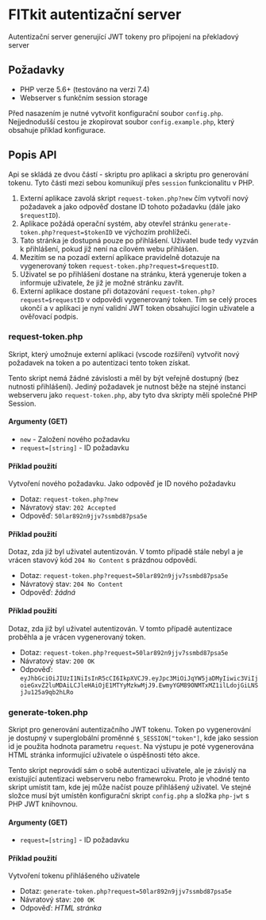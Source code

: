 # FITkit autentizační server
Autentizační server generující JWT tokeny pro připojení na překladový server

## Požadavky
* PHP verze 5.6+ (testováno na verzi 7.4)
* Webserver s funkčním session storage

Před nasazením je nutné vytvořit konfigurační soubor `config.php`. Nejjednodušší cestou je zkopírovat soubor `config.example.php`, který obsahuje příklad konfigurace.

## Popis API

Api se skládá ze dvou částí - skriptu pro aplikaci a skriptu pro generování tokenu. Tyto části mezi sebou komunikují přes `session` funkcionalitu v PHP.

1. Externí aplikace zavolá skript `request-token.php?new` čím vytvoří nový požadavek a jako odpověď dostane ID tohoto požadavku (dále jako `$requestID`).
2. Aplikace požádá operační systém, aby otevřel stránku `generate-token.php?request=$tokenID` ve výchozím prohlížeči.
3. Tato stránka je dostupná pouze po přihlášení. Uživatel bude tedy vyzván k přihlášení, pokud již není na cílovém webu přihlášen.
4. Mezitím se na pozadí externí aplikace pravidelně dotazuje na vygenerovaný token `request-token.php?request=$requestID`.
5. Uživatel se po přihlášení dostane na stránku, která ygeneruje token a informuje uživatele, že již je možné stránku zavřít.
6. Externí aplikace dostane při dotazování `request-token.php?request=$requestID` v odpovědi vygenerovaný token. Tím se celý proces ukončí a v aplikaci je nyní validní JWT token obsahující login uživatele a ověřovací podpis.

### request-token.php
Skript, který umožnuje externí aplikaci (vscode rozšíření) vytvořit nový požadavek na token a po autentizaci tento token získat.

Tento skript nemá žádné závislosti a měl by být veřejně dostupný (bez nutnosti přihlášení). Jediný požadavek je nutnost běže na stejné instanci webserveru jako `request-token.php`, aby tyto dva skripty měli společné PHP Session.

#### Argumenty (GET)
* `new` - Založení nového požadavku
* `request=[string]` - ID požadavku

#### Příklad použití
Vytvoření nového požadavku. Jako odpověď je ID nového požadavku
* Dotaz: `request-token.php?new`
* Návratový stav: `202 Accepted`
* Odpověď: `50lar892n9jjv7ssmbd87psa5e`

#### Příklad použití
Dotaz, zda již byl uživatel autentizován. V tomto případě stále nebyl a je vrácen stavový kód `204 No Content` s prázdnou odpovědí.
* Dotaz: `request-token.php?request=50lar892n9jjv7ssmbd87psa5e`
* Návratový stav: `204 No Content`
* Odpověď: *žádná*

#### Příklad použití
Dotaz, zda již byl uživatel autentizován. V tomto případě autentizace proběhla a je vrácen vygenerovaný token.
* Dotaz: `request-token.php?request=50lar892n9jjv7ssmbd87psa5e`
* Návratový stav: `200 OK`
* Odpověď: `eyJhbGciOiJIUzI1NiIsInR5cCI6IkpXVCJ9.eyJpc3MiOiJqYW5jaDMyIiwic3ViIjoieGxvZ2luMDAiLCJleHAiOjE1MTYyMzkwMjJ9.EwmyYGM89ONMTxMZ1ilLdojGiLNSjJu125a9qb2hLRo`

### generate-token.php
Skript pro generování autentizačního JWT tokenu. Token po vygenerování je dostupný v superglobální proměnné `$_SESSION["token"]`, kde jako session id je použita hodnota parametru `request`. Na výstupu je poté vygenerována HTML stránka informující uživatele o úspěšnosti této akce.

Tento skript neprovádí sám o sobě autentizaci uživatele, ale je závislý na existující autentizaci webserveru nebo framewroku. Proto je vhodné tento skript umístit tam, kde jej může načíst pouze přihlášený uživatel. Ve stejné složce musí být umístěn konfigurační skript `config.php` a složka `php-jwt` s PHP JWT knihovnou.

#### Argumenty (GET)
* `request=[string]` - ID požadavku

#### Příklad použití
Vytvoření tokenu přihlášeného uživatele
* Dotaz: `generate-token.php?request=50lar892n9jjv7ssmbd87psa5e`
* Návratový stav: `200 OK`
* Odpověď: *HTML stránka*


